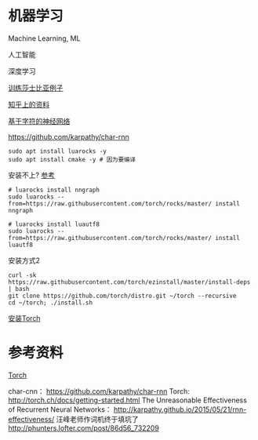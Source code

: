 # 机器学习

Machine Learning, ML

人工智能

深度学习

[训练莎士比亚例子](http://blog.csdn.net/liuxiabing150/article/details/46756147)

[知乎上的资料](https://www.zhihu.com/question/29411132)

[基于字符的神经网络](https://github.com/yoonkim/lstm-char-cnn)

https://github.com/karpathy/char-rnn

```shell
sudo apt install luarocks -y
sudo apt install cmake -y # 因为要编译
```

安装不上? [参考](https://github.com/torch/nngraph/issues/52)
```shell
# luarocks install nngraph 
sudo luarocks --from=https://raw.githubusercontent.com/torch/rocks/master/ install nngraph
```
```
# luarocks install luautf8
sudo luarocks --from=https://raw.githubusercontent.com/torch/rocks/master/ install luautf8
```

安装方式2

```
curl -sk https://raw.githubusercontent.com/torch/ezinstall/master/install-deps | bash  
git clone https://github.com/torch/distro.git ~/torch --recursive  
cd ~/torch; ./install.sh 
```


[安装Torch](https://torch.ch/docs/getting-started.html#_)


# 参考资料

[Torch](https://torch.ch/)

char-cnn：
https://github.com/karpathy/char-rnn
Torch:
http://torch.ch/docs/getting-started.html
The Unreasonable Effectiveness of Recurrent Neural Networks：
http://karpathy.github.io/2015/05/21/rnn-effectiveness/
汪峰老师作词机终于填坑了
http://phunters.lofter.com/post/86d56_732209